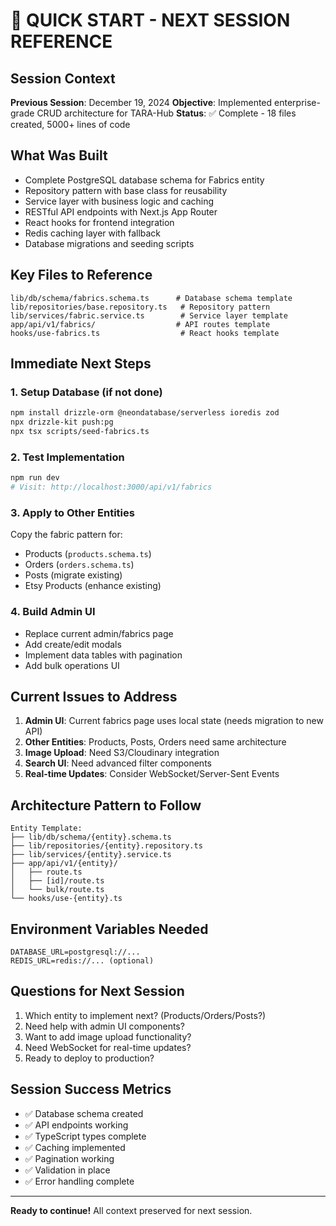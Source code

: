 # 🚀 QUICK START - NEXT SESSION REFERENCE

## Session Context
**Previous Session**: December 19, 2024
**Objective**: Implemented enterprise-grade CRUD architecture for TARA-Hub
**Status**: ✅ Complete - 18 files created, 5000+ lines of code

## What Was Built
- Complete PostgreSQL database schema for Fabrics entity
- Repository pattern with base class for reusability  
- Service layer with business logic and caching
- RESTful API endpoints with Next.js App Router
- React hooks for frontend integration
- Redis caching layer with fallback
- Database migrations and seeding scripts

## Key Files to Reference
```
lib/db/schema/fabrics.schema.ts      # Database schema template
lib/repositories/base.repository.ts   # Repository pattern
lib/services/fabric.service.ts        # Service layer template
app/api/v1/fabrics/                  # API routes template
hooks/use-fabrics.ts                  # React hooks template
```

## Immediate Next Steps

### 1. Setup Database (if not done)
```bash
npm install drizzle-orm @neondatabase/serverless ioredis zod
npx drizzle-kit push:pg
npx tsx scripts/seed-fabrics.ts
```

### 2. Test Implementation
```bash
npm run dev
# Visit: http://localhost:3000/api/v1/fabrics
```

### 3. Apply to Other Entities
Copy the fabric pattern for:
- Products (`products.schema.ts`)
- Orders (`orders.schema.ts`)
- Posts (migrate existing)
- Etsy Products (enhance existing)

### 4. Build Admin UI
- Replace current admin/fabrics page
- Add create/edit modals
- Implement data tables with pagination
- Add bulk operations UI

## Current Issues to Address
1. **Admin UI**: Current fabrics page uses local state (needs migration to new API)
2. **Other Entities**: Products, Posts, Orders need same architecture
3. **Image Upload**: Need S3/Cloudinary integration
4. **Search UI**: Need advanced filter components
5. **Real-time Updates**: Consider WebSocket/Server-Sent Events

## Architecture Pattern to Follow
```
Entity Template:
├── lib/db/schema/{entity}.schema.ts
├── lib/repositories/{entity}.repository.ts  
├── lib/services/{entity}.service.ts
├── app/api/v1/{entity}/
│   ├── route.ts
│   ├── [id]/route.ts
│   └── bulk/route.ts
└── hooks/use-{entity}.ts
```

## Environment Variables Needed
```env
DATABASE_URL=postgresql://...
REDIS_URL=redis://... (optional)
```

## Questions for Next Session
1. Which entity to implement next? (Products/Orders/Posts?)
2. Need help with admin UI components?
3. Want to add image upload functionality?
4. Need WebSocket for real-time updates?
5. Ready to deploy to production?

## Session Success Metrics
- ✅ Database schema created
- ✅ API endpoints working
- ✅ TypeScript types complete
- ✅ Caching implemented
- ✅ Pagination working
- ✅ Validation in place
- ✅ Error handling complete

---

**Ready to continue!** All context preserved for next session.
